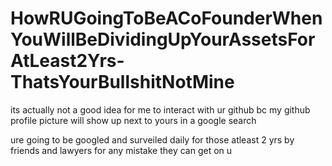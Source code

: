 # HowRUGoingToBeACoFounderWhenYouWillBeDividingUpYourAssetsForAtLeast2Yrs-ThatsYourBullshitNotMine

its actually not a good idea for me to interact with ur github bc my github profile picture will show up next to yours in a google search

ure going to be googled and surveiled daily for those atleast 2 yrs by friends and lawyers for any mistake they can get on u
